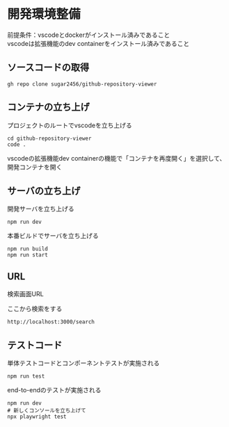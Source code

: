 # 開発環境整備

前提条件：vscodeとdockerがインストール済みであること  
vscodeは拡張機能のdev containerをインストール済みであること

## ソースコードの取得

```
gh repo clone sugar2456/github-repository-viewer
```

## コンテナの立ち上げ

プロジェクトのルートでvscodeを立ち上げる

```
cd github-repository-viewer
code .
```

vscodeの拡張機能dev containerの機能で「コンテナを再度開く」を選択して、
開発コンテナを開く

## サーバの立ち上げ

開発サーバを立ち上げる

```
npm run dev
```

本番ビルドでサーバを立ち上げる

```
npm run build
npm run start
```

## URL

検索画面URL

ここから検索をする

```
http://localhost:3000/search
```

## テストコード

単体テストコードとコンポーネントテストが実施される

```
npm run test
```

end-to-endのテストが実施される

```
npm run dev
# 新しくコンソールを立ち上げて
npx playwright test
```

